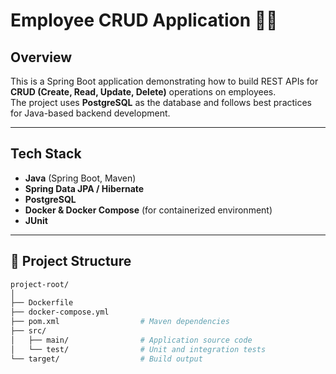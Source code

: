 # Employee CRUD Application 🧑‍💼

## Overview
This is a Spring Boot application demonstrating how to build REST APIs for **CRUD (Create, Read, Update, Delete)** operations on employees.  
The project uses **PostgreSQL** as the database and follows best practices for Java-based backend development.

---

## Tech Stack
- **Java** (Spring Boot, Maven)
- **Spring Data JPA / Hibernate**
- **PostgreSQL**
- **Docker & Docker Compose** (for containerized environment)
- **JUnit**

---

## 📂 Project Structure
```bash
project-root/
│
├── Dockerfile
├── docker-compose.yml
├── pom.xml                  # Maven dependencies
├── src/
│   ├── main/                # Application source code
│   └── test/                # Unit and integration tests
└── target/                  # Build output


